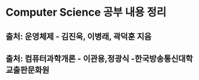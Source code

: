 # Computer Science 공부 내용 정리


 
## 출처: 운영체제 - 김진욱, 이병래, 곽덕훈 지음
## 출처: 컴퓨터과학개론 - 이관용,정광식 -한국방송통신대학교출판문화원